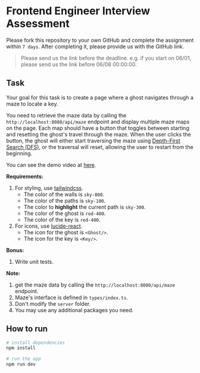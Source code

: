 
# Frontend Engineer Interview Assessment

Please fork this repository to your own GitHub and complete the assignment within `7 days`. After completing it, please provide us with the GitHub link.

> Please send us the link before the deadline.
> e.g. if you start on 06/01, please send us the link before 06/08 00:00:00.



## Task

Your goal for this task is to create a page where a ghost navigates through a maze to locate a key.

You need to retrieve the maze data by calling the `http://localhost:8080/api/maze` endpoint and display multiple maze maps on the page. Each map should have a button that toggles between starting and resetting the ghost's travel through the maze. When the user clicks the button, the ghost will either start traversing the maze using [Depth-First Search (DFS)](https://zh.wikipedia.org/zh-tw/%E6%B7%B1%E5%BA%A6%E4%BC%98%E5%85%88%E6%90%9C%E7%B4%A2), or the traversal will reset, allowing the user to restart from the beginning.

You can see the demo video at [here](https://drive.google.com/file/d/1DbIrPrw3dqPeQRbtQ5cDeziuAal4sMwJ/view?usp=sharing).

**Requirements:**
1. For styling, use [tailwindcss](https://tailwindcss.com/).
   - The color of the walls is `sky-800`.
   - The color of the paths is `sky-100`.
   - The color to **highlight** the current path is `sky-300`.
   - The color of the ghost is `red-400`.
   - The color of the key is `red-400`.
2. For icons, use [lucide-react](https://lucide.dev/).
   - The icon for the ghost is `<Ghost/>`.
   - The icon for the key is `<Key/>`.

**Bonus:**
1. Write unit tests.

**Note:**
1. get the maze data by calling the `http://localhost:8080/api/maze` endpoint.
2. Maze's interface is defined in `types/index.ts`.
3. Don't modify the `server` folder.
4. You may use any additional packages you need.

## How to run
```bash
# install dependencies
npm install

# run the app
npm run dev
```
